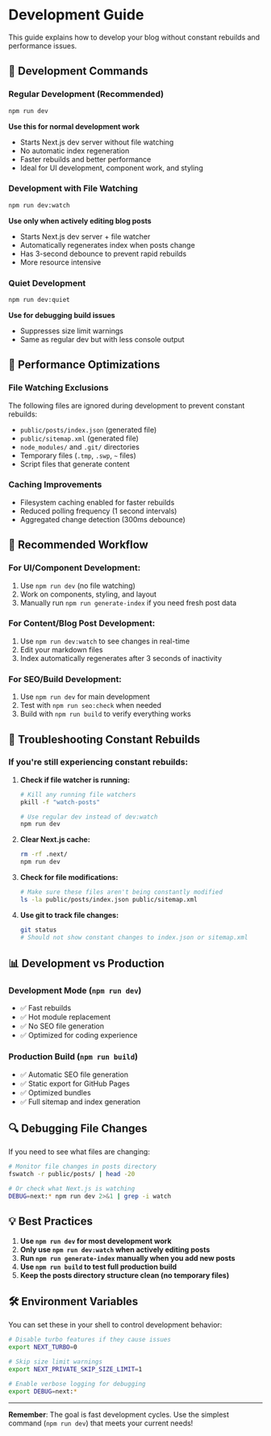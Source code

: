 # Development Guide

This guide explains how to develop your blog without constant rebuilds and performance issues.

## 🚀 Development Commands

### Regular Development (Recommended)
```bash
npm run dev
```
**Use this for normal development work**
- Starts Next.js dev server without file watching
- No automatic index regeneration
- Faster rebuilds and better performance
- Ideal for UI development, component work, and styling

### Development with File Watching
```bash
npm run dev:watch
```
**Use only when actively editing blog posts**
- Starts Next.js dev server + file watcher
- Automatically regenerates index when posts change
- Has 3-second debounce to prevent rapid rebuilds
- More resource intensive

### Quiet Development
```bash
npm run dev:quiet
```
**Use for debugging build issues**
- Suppresses size limit warnings
- Same as regular dev but with less console output

## 🔧 Performance Optimizations

### File Watching Exclusions
The following files are ignored during development to prevent constant rebuilds:
- `public/posts/index.json` (generated file)
- `public/sitemap.xml` (generated file)
- `node_modules/` and `.git/` directories
- Temporary files (`.tmp`, `.swp`, `~` files)
- Script files that generate content

### Caching Improvements
- Filesystem caching enabled for faster rebuilds
- Reduced polling frequency (1 second intervals)
- Aggregated change detection (300ms debounce)

## 📝 Recommended Workflow

### For UI/Component Development:
1. Use `npm run dev` (no file watching)
2. Work on components, styling, and layout
3. Manually run `npm run generate-index` if you need fresh post data

### For Content/Blog Post Development:
1. Use `npm run dev:watch` to see changes in real-time
2. Edit your markdown files
3. Index automatically regenerates after 3 seconds of inactivity

### For SEO/Build Development:
1. Use `npm run dev` for main development
2. Test with `npm run seo:check` when needed
3. Build with `npm run build` to verify everything works

## 🚨 Troubleshooting Constant Rebuilds

### If you're still experiencing constant rebuilds:

1. **Check if file watcher is running:**
   ```bash
   # Kill any running file watchers
   pkill -f "watch-posts"
   
   # Use regular dev instead of dev:watch
   npm run dev
   ```

2. **Clear Next.js cache:**
   ```bash
   rm -rf .next/
   npm run dev
   ```

3. **Check for file modifications:**
   ```bash
   # Make sure these files aren't being constantly modified
   ls -la public/posts/index.json public/sitemap.xml
   ```

4. **Use git to track file changes:**
   ```bash
   git status
   # Should not show constant changes to index.json or sitemap.xml
   ```

## 📊 Development vs Production

### Development Mode (`npm run dev`)
- ✅ Fast rebuilds
- ✅ Hot module replacement
- ✅ No SEO file generation
- ✅ Optimized for coding experience

### Production Build (`npm run build`)
- ✅ Automatic SEO file generation
- ✅ Static export for GitHub Pages
- ✅ Optimized bundles
- ✅ Full sitemap and index generation

## 🔍 Debugging File Changes

If you need to see what files are changing:

```bash
# Monitor file changes in posts directory
fswatch -r public/posts/ | head -20

# Or check what Next.js is watching
DEBUG=next:* npm run dev 2>&1 | grep -i watch
```

## 💡 Best Practices

1. **Use `npm run dev` for most development work**
2. **Only use `npm run dev:watch` when actively editing posts**
3. **Run `npm run generate-index` manually when you add new posts**
4. **Use `npm run build` to test full production build**
5. **Keep the posts directory structure clean (no temporary files)**

## 🛠️ Environment Variables

You can set these in your shell to control development behavior:

```bash
# Disable turbo features if they cause issues
export NEXT_TURBO=0

# Skip size limit warnings
export NEXT_PRIVATE_SKIP_SIZE_LIMIT=1

# Enable verbose logging for debugging
export DEBUG=next:*
```

---

**Remember**: The goal is fast development cycles. Use the simplest command (`npm run dev`) that meets your current needs! 